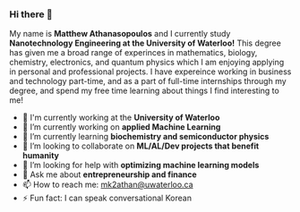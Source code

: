### Hi there 👋

  My name is **Matthew Athanasopoulos** and I currently study **Nanotechnology Engineering at the University of Waterloo!** This degree has given me a broad range of experinces in mathematics, biology, chemistry, electronics, and quantum physics which I am enjoying applying in personal and professional projects. I have expereince working in business and technology part-time, and as a part of full-time internships through my degree, and spend my free time learning about things I find interesting to me!

- 🏢 I'm currently working at the **University of Waterloo**
- 🔭 I’m currently working on **applied Machine Learning**
- 🌱 I’m currently learning **biochemistry and semiconductor physics**
- 👯 I’m looking to collaborate on **ML/AL/Dev projects that benefit humanity**
- 🤔 I’m looking for help with **optimizing machine learning models**
- 💬 Ask me about **entrepreneurship and finance**
- 📫 How to reach me: mk2athan@uwaterloo.ca
- ⚡ Fun fact: I can speak conversational Korean
